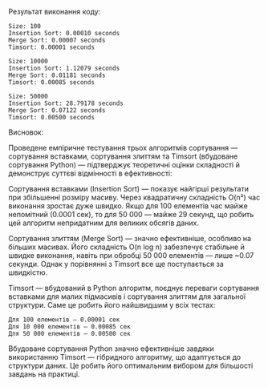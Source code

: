 Результат виконання коду:

    Size: 100
    Insertion Sort: 0.00010 seconds
    Merge Sort: 0.00007 seconds
    Timsort: 0.00001 seconds
  
    Size: 10000
    Insertion Sort: 1.12079 seconds
    Merge Sort: 0.01181 seconds
    Timsort: 0.00085 seconds
  
    Size: 50000
    Insertion Sort: 28.79178 seconds
    Merge Sort: 0.07122 seconds
    Timsort: 0.00500 seconds

Висновок:

  Проведене емпіричне тестування трьох алгоритмів сортування — сортування вставками, сортування злиттям та Timsort (вбудоване сортування Python) — підтверджує теоретичні оцінки складності й демонструє суттєві відмінності в ефективності:
  
  Сортування вставками (Insertion Sort) — показує найгірші результати при збільшенні розміру масиву. Через квадратичну складність O(n²) час виконання зростає дуже швидко. Якщо для 100 елементів час майже непомітний (0.0001 сек), то для 50 000 — майже 29 секунд, що робить цей алгоритм непридатним для великих обсягів даних.
  
  Сортування злиттям (Merge Sort) — значно ефективніше, особливо на більших масивах. Його складність O(n log n) забезпечує стабільне й швидке виконання, навіть при обробці 50 000 елементів — лише ~0.07 секунди. Однак у порівнянні з Timsort все ще поступається за швидкістю.
  
  Timsort — вбудований в Python алгоритм, поєднує переваги сортування вставками для малих підмасивів і сортування злиттям для загальної структури. Саме це робить його найшвидшим у всіх тестах:
  
    Для 100 елементів — 0.00001 сек
    Для 10 000 елементів — 0.00085 сек
    Для 50 000 елементів — 0.00500 сек

  Вбудоване сортування Python значно ефективніше завдяки використанню Timsort — гібридного алгоритму, що адаптується до структури даних. Це робить його оптимальним вибором для більшості завдань на практиці.
